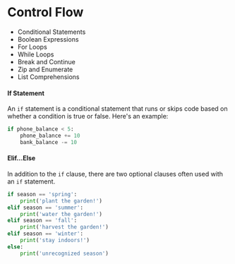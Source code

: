 # Control Flow
+ Conditional Statements
+ Boolean Expressions
+ For Loops
+ While Loops
+ Break and Continue
+ Zip and Enumerate
+ List Comprehensions


#### If Statement
An `if` statement is a conditional statement that runs or skips code based on whether a condition is true or false. Here's an example:
```py
if phone_balance < 5:
	phone_balance += 10
	bank_balance -= 10
```

#### Elif...Else
In addition to the `if` clause, there are two optional clauses often used with an `if` statement.
```py
if season == 'spring':
	print('plant the garden!')
elif season == 'summer':
	print('water the garden!')
elif season == 'fall':
	print('harvest the garden!')
elif season == 'winter':
	print('stay indoors!')
else:
	print('unrecognized season')
```

